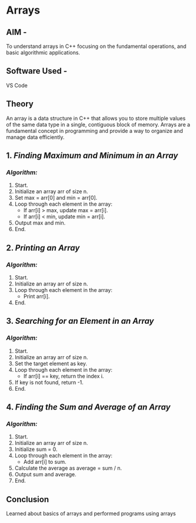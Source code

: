 # Arrays

## AIM - 
To understand arrays in C++ focusing on the fundamental operations, and basic algorithmic applications.  

## Software Used - 
VS Code

## Theory

An array is a data structure in C++ that allows you to store multiple values of the same data type in a single, contiguous block of memory. Arrays are a fundamental concept in programming and provide a way to organize and manage data efficiently.


## 1. *Finding Maximum and Minimum in an Array*

### *Algorithm:*
1. Start.
2. Initialize an array arr of size n.
3. Set max = arr[0] and min = arr[0].
4. Loop through each element in the array:
   - If arr[i] > max, update max = arr[i].
   - If arr[i] < min, update min = arr[i].
5. Output max and min.
6. End.


 ## 2. *Printing an Array*

### *Algorithm:*
1. Start.
2. Initialize an array arr of size n.
3. Loop through each element in the array:
   - Print arr[i].
4. End.


 ## 3. *Searching for an Element in an Array*

### *Algorithm:*
1. Start.
2. Initialize an array arr of size n.
3. Set the target element as key.
4. Loop through each element in the array:
   - If arr[i] == key, return the index i.
5. If key is not found, return -1.
6. End.


## 4. *Finding the Sum and Average of an Array*

### *Algorithm:*
1. Start.
2. Initialize an array arr of size n.
3. Initialize sum = 0.
4. Loop through each element in the array:
   - Add arr[i] to sum.
5. Calculate the average as average = sum / n.
6. Output sum and average.
7. End.



## Conclusion
Learned about basics of arrays and performed programs using arrays
